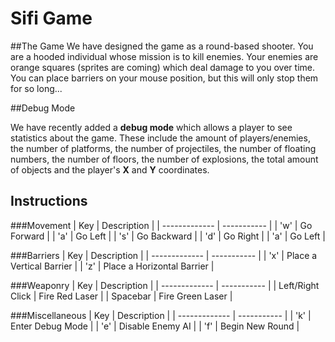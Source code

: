 # Sifi Game

##The Game
We have designed the game as a round-based shooter. You are a hooded individual whose mission is to kill enemies. Your enemies are orange squares (sprites are coming) which deal damage to you over time. You can place barriers on your mouse position, but this will only stop them for so long...

##Debug Mode

We have recently added a __debug mode__ which allows a player to see statistics about the game.
These include the amount of players/enemies, the number of platforms, the number of projectiles, the number of floating numbers, the number of floors, the number of explosions, the total amount of objects and the player's __X__ and __Y__ coordinates.

## Instructions

###Movement
| Key | Description          |
| ------------- | ----------- |
| 'w' | Go Forward |
| 'a' | Go Left |
| 's' | Go Backward |
| 'd' | Go Right |
| 'a' | Go Left |

###Barriers
| Key | Description          |
| ------------- | ----------- |
| 'x' | Place a Vertical Barrier |
| 'z' | Place a Horizontal Barrier |

###Weaponry
| Key | Description          |
| ------------- | ----------- |
| Left/Right Click | Fire Red Laser |
| Spacebar | Fire Green Laser |

###Miscellaneous
| Key | Description          |
| ------------- | ----------- |
| 'k' | Enter Debug Mode |
| 'e' | Disable Enemy AI |
| 'f' | Begin New Round |
